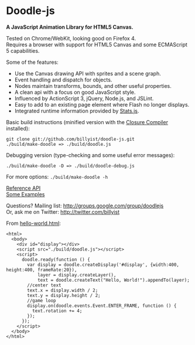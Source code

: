 # Doodle-js
__A JavaScript Animation Library for HTML5 Canvas.__

Tested on Chrome/WebKit, looking good on Firefox 4.  
Requires a browser with support for HTML5 Canvas and some ECMAScript 5 capabilities.

Some of the features:

* Use the Canvas drawing API with sprites and a scene graph.
* Event handling and dispatch for objects.
* Nodes maintain transforms, bounds, and other useful properties.
* A clean api with a focus on good JavaScript style.
* Influenced by ActionScript 3, jQuery, Node.js, and JSLint.
* Easy to add to an existing page element where Flash no longer displays.
* Integrated runtime information provided by [Stats.js](https://github.com/mrdoob/stats.js).

Basic build instructions (minified version with the [Closure Compiler](http://code.google.com/closure/compiler/) installed):

    git clone git://github.com/billyist/doodle-js.git
    ./build/make-doodle => ./build/doodle.js

Debugging version (type-checking and some useful error messages):

    ./build/make-doodle -D => ./build/doodle-debug.js

For more options: `./build/make-doodle -h`

[Reference API](http://lamberta.org/doodle-js/doc/api/)  
[Some Examples](http://lamberta.org/doodle-js/doc/demos/making_things_move/)

Questions?
Mailing list: http://groups.google.com/group/doodlejs  
Or, ask me on Twitter: http://twitter.com/billyist

From [hello-world.html](./doodle-js/blob/master/doc/examples/hello-world.html):

    <html>
      <body>
        <div id="display"></div>
        <script src="./build/doodle.js"></script>
        <script>
          doodle.ready(function () {
            var display = doodle.createDisplay('#display', {width:400, height:400, frameRate:20}),
                layer = display.createLayer(),
                text = doodle.createText("Hello, World!").appendTo(layer);
            //center text
            text.x = display.width / 2;
            text.y = display.height / 2;
            //game loop
            display.on(doodle.events.Event.ENTER_FRAME, function () {
              text.rotation += 4;
            });
          });
        </script>
      </body>
    </html>
